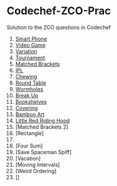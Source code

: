 # Codechef-ZCO-Prac
Solution to the ZCO questions in Codechef
1. [Smart Phone](https://www.codechef.com/ZCOPRAC/problems/ZCO14003)
2. [Video Game](https://www.codechef.com/ZCOPRAC/problems/ZCO14001?tab=statement)
3. [Variation](https://www.codechef.com/ZCOPRAC/problems/ZCO15002)
4. [Tournament](https://www.codechef.com/ZCOPRAC/problems/ZCO13001)
5. [Matched Brackets](https://www.codechef.com/ZCOPRAC/problems/ZCO12001)
6. [IPL](https://www.codechef.com/ZCOPRAC/problems/ZCO14004)
7. [Chewing](https://www.codechef.com/ZCOPRAC/problems/ZCO13003)
8. [Round Table](https://www.codechef.com/ZCOPRAC/problems/ZCO12004)
9. [Wormholes](https://www.codechef.com/ZCOPRAC/problems/ZCO12002)
10. [Break Up](https://www.codechef.com/ZCOPRAC/problems/ZCO15001)
11. [Bookshelves](https://www.codechef.com/ZCOPRAC/problems/ZCO16001)
12. [Covering](https://www.codechef.com/ZCOPRAC/problems/ZCO15003)
13. [Bamboo Art](https://www.codechef.com/ZCOPRAC/problems/ZCO16002)
14. [Little Red Riding Hood](https://www.codechef.com/ZCOPRAC/problems/ZCO13002)
15. [Matched Brackets 2]
16. [Rectangle]
17. 
18. [Four Sum]
19. [Save Spaceman Spiff]
20. [Vacation]
21. [Moving Intervals]
22. [Weird Ordering]
23. [] 
